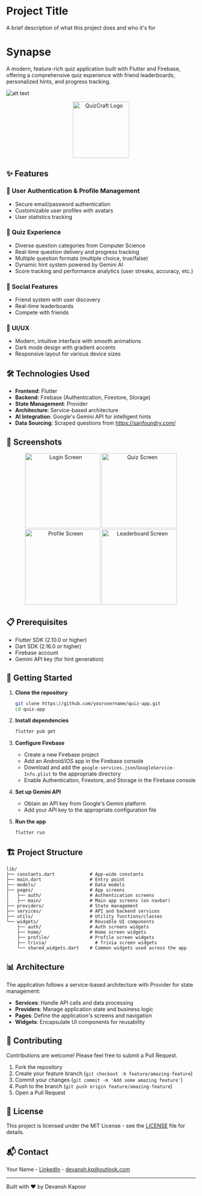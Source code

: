 # Project Title

A brief description of what this project does and who it's for

# Synapse

A modern, feature-rich quiz application built with Flutter and Firebase, offering a comprehensive quiz experience with friend leaderboards, personalized hints, and progress tracking.

![alt text](https://github.com/devanshkp/synapse-quiz-app/blob/[branch]/image.jpg?raw=true)

<div align="center">
  <img src="assets/images/logo.png" alt="QuizCraft Logo" width="150">
</div>

## ✨ Features

### 🔐 User Authentication & Profile Management

- Secure email/password authentication
- Customizable user profiles with avatars
- User statistics tracking

### 🧩 Quiz Experience

- Diverse question categories from Computer Science
- Real-time question delivery and progress tracking
- Multiple question formats (multiple choice, true/false)
- Dynamic hint system powered by Gemini AI
- Score tracking and performance analytics (user streaks, accuracy, etc.)

### 👥 Social Features

- Friend system with user discovery
- Real-time leaderboards
- Compete with friends

### 🎨 UI/UX

- Modern, intuitive interface with smooth animations
- Dark mode design with gradient accents
- Responsive layout for various device sizes

## 🛠️ Technologies Used

- **Frontend**: Flutter
- **Backend**: Firebase (Authentication, Firestore, Storage)
- **State Management**: Provider
- **Architecture**: Service-based architecture
- **AI Integration**: Google's Gemini API for intelligent hints
- **Data Sourcing**: Scraped questions from https://sanfoundry.com/

## 📱 Screenshots

<div align="center">
  <img src="screenshots/login.png" alt="Login Screen" width="200">
  <img src="screenshots/quiz.png" alt="Quiz Screen" width="200">
  <img src="screenshots/profile.png" alt="Profile Screen" width="200">
  <img src="screenshots/leaderboard.png" alt="Leaderboard Screen" width="200">
</div>

## 📋 Prerequisites

- Flutter SDK (2.10.0 or higher)
- Dart SDK (2.16.0 or higher)
- Firebase account
- Gemini API key (for hint generation)

## 🚀 Getting Started

1. **Clone the repository**

   ```bash
   git clone https://github.com/yourusername/quiz-app.git
   cd quiz-app
   ```

2. **Install dependencies**

   ```bash
   flutter pub get
   ```

3. **Configure Firebase**

   - Create a new Firebase project
   - Add an Android/iOS app in the Firebase console
   - Download and add the `google-services.json`/`GoogleService-Info.plist` to the appropriate directory
   - Enable Authentication, Firestore, and Storage in the Firebase console

4. **Set up Gemini API**

   - Obtain an API key from Google's Gemini platform
   - Add your API key to the appropriate configuration file

5. **Run the app**
   ```bash
   flutter run
   ```

## 🏗️ Project Structure

```
lib/
├── constants.dart             # App-wide constants
├── main.dart                  # Entry point
├── models/                    # Data models
├── pages/                     # App screens
│   ├── auth/                  # Authentication screens
│   ├── main/                  # Main app screens (on navbar)
├── providers/                 # State management
├── services/                  # API and backend services
├── utils/                     # Utility functions/classes
└── widgets/                   # Reusable UI components
    ├── auth/                  # Auth screens widgets
    ├── home/                  # Home screen widgets
    ├── profile/               # Profile screen widgets
    ├── trivia/                  # Trivia screen widgets
    └── shared_widgets.dart    # Common widgets used across the app
```

## 📊 Architecture

The application follows a service-based architecture with Provider for state management:

- **Services**: Handle API calls and data processing
- **Providers**: Manage application state and business logic
- **Pages**: Define the application's screens and navigation
- **Widgets**: Encapsulate UI components for reusability

## 🤝 Contributing

Contributions are welcome! Please feel free to submit a Pull Request.

1. Fork the repository
2. Create your feature branch (`git checkout -b feature/amazing-feature`)
3. Commit your changes (`git commit -m 'Add some amazing feature'`)
4. Push to the branch (`git push origin feature/amazing-feature`)
5. Open a Pull Request

## 📄 License

This project is licensed under the MIT License - see the [LICENSE](LICENSE) file for details.

## 📬 Contact

Your Name - [LinkedIn](https://linkedin.com/in/devansh-kapoor) - devansh.kp@outlook.com

---

Built with ❤️ by Devansh Kapoor
